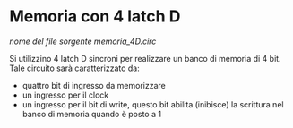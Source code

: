 # Memoria con 4 latch D

*nome del file sorgente memoria_4D.circ*

Si utilizzino 4 latch D sincroni per realizzare un banco di memoria di 4 bit. Tale circuito sarà caratterizzato da:

* quattro bit di ingresso da memorizzare
* un ingresso per il clock
* un ingresso per il bit di write, questo bit abilita (inibisce) la scrittura nel banco di memoria quando è posto a 1
